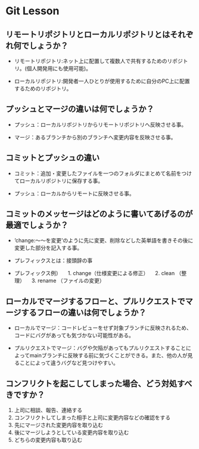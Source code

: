 # Git Lesson

## リモートリポジトリとローカルリポジトリとはそれぞれ何でしょうか？
- リモートリポジトリ:ネット上に配置して複数人で共有するためのリポジトリ。(個人開発用にも使用可能)。

- ローカルリポジトリ:開発者一人ひとりが使用するために自分のPC上に配置するためのリポジトリ。

## プッシュとマージの違いは何でしょうか？
- プッシュ：ローカルリポジトリからリモートリポジトリへ反映させる事。

- マージ：あるブランチから別のブランチへ変更内容を反映させる事。


## コミットとプッシュの違い
- コミット：追加・変更したファイルを一つのフォルダにまとめて名前をつけてローカルリポジトリに保存する事。

- プッシュ：ローカルからリモートに反映させる事。


## コミットのメッセージはどのように書いてあげるのが最適でしょうか？
- ’change:〜〜を変更’のように先に変更、削除などした英単語を書きその後に変更した部分を記入する事。
- プレフィックスとは：接頭辞の事

- プレフィックス例）
　1. change（仕様変更による修正）
　2. clean （整理）
　3. rename （ファイルの変更）

## ローカルでマージするフローと、プルリクエストでマージするフローの違いは何でしょうか？
- ローカルでマージ：コードレビューをせず対象ブランチに反映されるため、コードにバグがあっても気づかない可能性がある。


- プルリクエストでマージ：バグや欠陥があってもプルリクエストすることによってmainブランチに反映する前に気づくことができる。また、他の人が見ることによって違うバグなど見つけやすい。


## コンフリクトを起こしてしまった場合、どう対処すべきですか？
1. 上司に相談、報告、連絡する
1. コンフリクトしてしまった相手と上司に変更内容などの確認をする
1. 先にマージされた変更内容を取り込む
1. 後にマージしようとしている変更内容を取り込む
1. どちらの変更内容も取り込む

